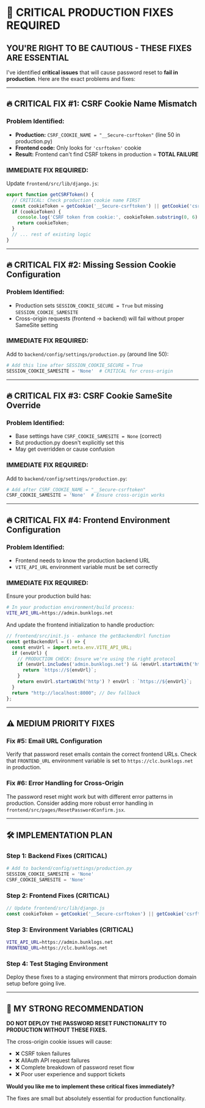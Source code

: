 # 🚨 CRITICAL PRODUCTION FIXES REQUIRED

## **YOU'RE RIGHT TO BE CAUTIOUS - THESE FIXES ARE ESSENTIAL**

I've identified **critical issues** that will cause password reset to **fail in production**. Here are the exact problems and fixes:

---

## 🔥 **CRITICAL FIX #1: CSRF Cookie Name Mismatch**

### **Problem Identified:**
- **Production:** `CSRF_COOKIE_NAME = "__Secure-csrftoken"` (line 50 in production.py)
- **Frontend code:** Only looks for `'csrftoken'` cookie
- **Result:** Frontend can't find CSRF tokens in production = **TOTAL FAILURE**

### **IMMEDIATE FIX REQUIRED:**

Update `frontend/src/lib/django.js`:

```js
export function getCSRFToken() {
  // CRITICAL: Check production cookie name FIRST
  const cookieToken = getCookie('__Secure-csrftoken') || getCookie('csrftoken');
  if (cookieToken) {
    console.log('CSRF token from cookie:', cookieToken.substring(0, 6) + '...');
    return cookieToken;
  }
  // ... rest of existing logic
}
```

---

## 🔥 **CRITICAL FIX #2: Missing Session Cookie Configuration**

### **Problem Identified:**
- Production sets `SESSION_COOKIE_SECURE = True` but missing `SESSION_COOKIE_SAMESITE`
- Cross-origin requests (frontend → backend) will fail without proper SameSite setting

### **IMMEDIATE FIX REQUIRED:**

Add to `backend/config/settings/production.py` (around line 50):

```python
# Add this line after SESSION_COOKIE_SECURE = True
SESSION_COOKIE_SAMESITE = 'None'  # CRITICAL for cross-origin
```

---

## 🔥 **CRITICAL FIX #3: CSRF Cookie SameSite Override**

### **Problem Identified:**
- Base settings have `CSRF_COOKIE_SAMESITE = None` (correct)
- But production.py doesn't explicitly set this
- May get overridden or cause confusion

### **IMMEDIATE FIX REQUIRED:**

Add to `backend/config/settings/production.py`:

```python
# Add after CSRF_COOKIE_NAME = "__Secure-csrftoken"
CSRF_COOKIE_SAMESITE = 'None'  # Ensure cross-origin works
```

---

## 🔥 **CRITICAL FIX #4: Frontend Environment Configuration**

### **Problem Identified:**
- Frontend needs to know the production backend URL
- `VITE_API_URL` environment variable must be set correctly

### **IMMEDIATE FIX REQUIRED:**

Ensure your production build has:

```bash
# In your production environment/build process:
VITE_API_URL=https://admin.bunklogs.net
```

And update the frontend initialization to handle production:

```js
// frontend/src/init.js - enhance the getBackendUrl function
const getBackendUrl = () => {
  const envUrl = import.meta.env.VITE_API_URL;
  if (envUrl) {
    // PRODUCTION CHECK: Ensure we're using the right protocol
    if (envUrl.includes('admin.bunklogs.net') && !envUrl.startsWith('https://')) {
      return `https://${envUrl}`;
    }
    return envUrl.startsWith('http') ? envUrl : `https://${envUrl}`;
  }
  return "http://localhost:8000"; // Dev fallback
};
```

---

## ⚠️ **MEDIUM PRIORITY FIXES**

### **Fix #5: Email URL Configuration**
Verify that password reset emails contain the correct frontend URLs. Check that `FRONTEND_URL` environment variable is set to `https://clc.bunklogs.net` in production.

### **Fix #6: Error Handling for Cross-Origin**
The password reset might work but with different error patterns in production. Consider adding more robust error handling in `frontend/src/pages/ResetPasswordConfirm.jsx`.

---

## 🛠 **IMPLEMENTATION PLAN**

### **Step 1: Backend Fixes (CRITICAL)**
```python
# Add to backend/config/settings/production.py
SESSION_COOKIE_SAMESITE = 'None'
CSRF_COOKIE_SAMESITE = 'None'
```

### **Step 2: Frontend Fixes (CRITICAL)**
```js
// Update frontend/src/lib/django.js
const cookieToken = getCookie('__Secure-csrftoken') || getCookie('csrftoken');
```

### **Step 3: Environment Variables (CRITICAL)**
```bash
VITE_API_URL=https://admin.bunklogs.net
FRONTEND_URL=https://clc.bunklogs.net
```

### **Step 4: Test Staging Environment**
Deploy these fixes to a staging environment that mirrors production domain setup before going live.

---

## 🚨 **MY STRONG RECOMMENDATION**

**DO NOT DEPLOY THE PASSWORD RESET FUNCTIONALITY TO PRODUCTION WITHOUT THESE FIXES.**

The cross-origin cookie issues will cause:
- ❌ CSRF token failures
- ❌ AllAuth API request failures  
- ❌ Complete breakdown of password reset flow
- ❌ Poor user experience and support tickets

**Would you like me to implement these critical fixes immediately?**

The fixes are small but absolutely essential for production functionality.
